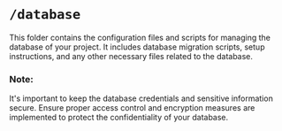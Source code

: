# `/database`

This folder contains the configuration files and scripts for managing the database of your project. It includes database migration scripts, setup instructions, and any other necessary files related to the database. 

### Note: 
It's important to keep the database credentials and sensitive information secure. Ensure proper access control and encryption measures are implemented to protect the confidentiality of your database.